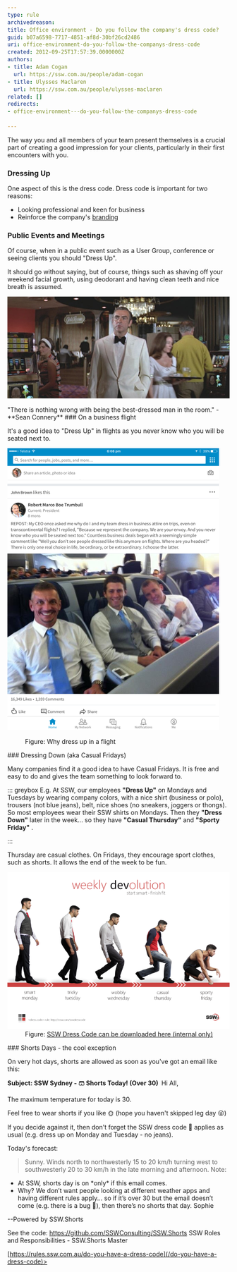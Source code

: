 ```yaml
---
type: rule
archivedreason: 
title: Office environment - Do you follow the company's dress code?
guid: b07a6598-7717-4851-af8d-30bf26cd2486
uri: office-environment-do-you-follow-the-companys-dress-code
created: 2012-09-25T17:57:39.0000000Z
authors:
- title: Adam Cogan
  url: https://ssw.com.au/people/adam-cogan
- title: Ulysses Maclaren
  url: https://ssw.com.au/people/ulysses-maclaren
related: []
redirects:
- office-environment---do-you-follow-the-companys-dress-code

---
```


The way you and all members of your team present themselves is a crucial part of creating a good impression for your clients, particularly in their first encounters with you.

<!--endintro-->

### Dressing Up

One aspect of this is the dress code. Dress code is important for two reasons:

* Looking professional and keen for business
* Reinforce the company's [branding](/rules-to-better-branding)


### Public Events and Meetings


Of course, when in a public event such as a User Group, conference or seeing clients you should "Dress Up".

It should go without saying, but of course, things such as shaving off your weekend facial growth, using deodorant and having clean teeth and nice breath is assumed.
<dl class="image"><dt> 
      <img src="sean-connery_dressed-up.jpg" alt="sean-connery_dressed-up.jpg"> 
   </dt></dl>
"There is nothing wrong with being the best-dressed man in the room."
-  **Sean Connery** 
### On a business flight

It's a good idea to "Dress Up" in flights as you never know who you will be seated next to.  <dl class="image"><dt> 
      <img src="dresscode-linkedin.PNG" alt="dresscode-linkedin.PNG"> 
   </dt><dd>Figure: Why dress up in a flight<br></dd></dl>
### Dressing Down (aka Casual Fridays)

Many companies find it a good idea to have Casual Fridays. It is free and easy to do and gives the team something to look forward to.


::: greybox
E.g. At SSW, our employees  **"Dress Up"** on Mondays and Tuesdays by wearing company colors, with a nice shirt (business or polo), trousers (not blue jeans), belt, nice shoes (no sneakers, joggers or thongs). So most employees wear their SSW shirts on Mondays.
Then they  **"Dress Down"** later in the week... so they have      **"Casual Thursday"** and      **"Sporty Friday"** .

:::


Thursday are casual clothes. On Fridays, they encourage sport clothes, such as shorts. It allows the end of the week to be fun.
<dl class="image"><dt><img alt="SSW_Dresscode_Poster.png" src="SSW_Dresscode_Poster.png" style="width:750px;"></dt><dd>Figure: <a href="https://sswcom.sharepoint.com/:b:/s/SSWDESIGN/EfVEIVvnUK5EoEE22SnqtskBlSE3nryQTkLDTjsfGrTV-Q?e=XijWyg">SSW Dress Code can be downloaded here (internal only)</a><br></dd></dl>
### Shorts Days - the cool exception


On very hot days, shorts are allowed as soon as you've got an email like this:

**Subject: SSW Sydney - 🩳 Shorts Today! (Over 30)
﻿** 
Hi All,

The maximum temperature for today is 30.

Feel free to wear shorts if you like 🌞 (hope you haven't skipped leg day 😜)

If you decide against it, then don't forget the SSW dress code 👔 applies as usual (e.g. dress up on Monday and Tuesday - no jeans).

Today's forecast:
   > Sunny. Winds north to northwesterly 15 to 20 km/h turning west to southwesterly 20 to 30 km/h in the late morning and afternoon.
Note:
- At SSW, shorts day is on \*only\* if this email comes.
- Why? We don’t want people looking at different weather apps and having different rules apply... so if it’s over 30 but the email doesn’t come (e.g. there is a bug 🐞), then there’s no shorts that day.
Sophie

--Powered by SSW.Shorts

See the code: https://github.com/SSWConsulting/SSW.Shorts
SSW Roles and Responsibilities - SSW.Shorts Master

<this email="" was="" sent="" as="" per:=""></this>[https://rules.ssw.com.au/do-you-have-a-dress-code](/do-you-have-a-dress-code)>
